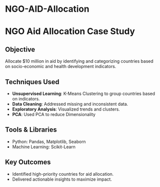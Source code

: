 # NGO-AID-Allocation
# NGO Aid Allocation Case Study

## Objective
Allocate $10 million in aid by identifying and categorizing countries based on socio-economic and health development indicators.

## Techniques Used
- **Unsupervised Learning**: K-Means Clustering to group countries based on indicators.
- **Data Cleaning**: Addressed missing and inconsistent data.
- **Exploratory Analysis**: Visualized trends and clusters.
- **PCA**: Used PCA to reduce Dimensionality

## Tools & Libraries
- Python: Pandas, Matplotlib, Seaborn
- Machine Learning: Scikit-Learn

## Key Outcomes
- Identified high-priority countries for aid allocation.
- Delivered actionable insights to maximize impact.


